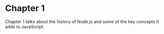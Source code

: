 # Chapter 1

Chapter 1 talks about the history of Node.js and some of the key concepts it adds to JavaScript. 